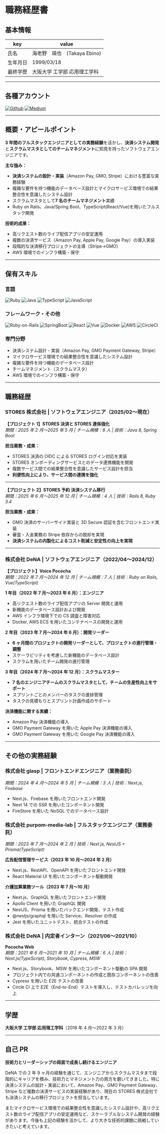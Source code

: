 # 職務経歴書

## 基本情報

| key      | value                        |
| -------- | ---------------------------- |
| 氏名     | 海老野　瑛也　(Takaya Ebino) |
| 生年月日 | 1999/03/18                   |
| 最終学歴 | 大阪大学 工学部 応用理工学科 |

---

## 各種アカウント

<p>
  <a href="https://github.com/takaya787" target="_blank"><img alt="Github" src="https://img.shields.io/badge/takaya787-%2312100E.svg?&style=flat-square&logo=Github&logoColor=white" /></a>
  <a href="https://qiita.com/takaya787" target="_blank"><img alt="Medium" src="https://img.shields.io/badge/takaya787-55C500.svg?&style=flat-square&logo=qiita&logoColor=white" /></a>
</p>

---

## 概要・アピールポイント

**3 年間のフルスタックエンジニアとしての実務経験**を活かし、**決済システム開発**と**スクラムマスタとしてのチームマネジメント**に知見を持ったソフトウェアエンジニアです。

**主な強み：**

- **決済システムの設計・実装**（Amazon Pay, GMO, Stripe）における豊富な実務経験
- 複雑な要件を持つ機能のデータベース設計とマイクロサービス環境での結果整合性を意識したシステム設計
- スクラムマスタとして**7 名のチームマネジメント**実績
- Ruby on Rails、Java/Spring Boot、TypeScript(React/Vue)を用いたフルスタック開発

**技術的成果：**

- 高リクエスト数のライブ配信アプリの安定運用
- 複数の決済サービス（Amazon Pay, Apple Pay, Google Pay）の導入実装
- 段階的な決済移行プロジェクトの主導（Stripe→GMO）
- AWS 環境でのインフラ構築・保守

---

## 保有スキル

### 言語

<p>
  <img alt="Ruby" src="https://img.shields.io/badge/-Ruby-CC342D?style=flat-square&logo=Ruby&logoColor=white" />
  <img alt="Java" src="https://img.shields.io/badge/Java-ED8B00?style=flat-square&logo=Java&logoColor=white" />
  <img alt="TypeScript" src="https://img.shields.io/badge/-TypeScript-007ACC?style=flat-square&logo=typescript&logoColor=white" />
  <img alt="JavaScript" src="https://img.shields.io/badge/-JavaScript-F7DF1E?style=flat-square&logo=JavaScript&logoColor=white" />
</p>

### フレームワーク・その他

<p>
  <img alt="Ruby-on-Rails" src="https://img.shields.io/badge/-Rails-CC0000?style=flat-square&logo=Ruby-on-Rails&logoColor=white" />
  <img alt="SpringBoot" src="https://img.shields.io/badge/SpringBoot-6DB33F?style=flat-square&logo=Spring&logoColor=white">
  <img alt="React" src="https://img.shields.io/badge/-React-45b8d8?style=flat-square&logo=react&logoColor=white" />
  <img alt="Vue" src="https://img.shields.io/badge/-Vue.js-4FC08D?style=flat-square&logo=Vue.js&logoColor=white" />
  <img alt="Docker" src="https://img.shields.io/badge/-Docker-46a2f1?style=flat-square&logo=docker&logoColor=white" />
  <img alt="AWS" src="https://img.shields.io/badge/AWS-%23FF9900.svg?logo=amazon-aws&style=flat" />
  <img alt="CircleCI" src="https://img.shields.io/badge/CircleCI-%23161616.svg?logo=circleci&style=flat" />
</p>

### 専門分野

- 決済システム設計・実装（Amazon Pay, GMO Payment Gateway, Stripe）
- マイクロサービス環境での結果整合性を意識したシステム設計
- 複雑な要件を持つ機能のデータベース設計
- チームマネジメント（スクラムマスタ）
- AWS 環境でのインフラ構築・保守

---

## 職務経歴

### STORES 株式会社 | ソフトウェアエンジニア（2025/02〜現在）

**【プロジェクト 1】STORES 決済と STORES 連係強化**  
_期間：2025 年 2 月〜2025 年 5 月 | チーム規模：8 人 | 技術：Java 8, Spring Boot_

**担当業務・成果：**

- STORES 決済の OIDC による STORES ログイン対応を実装
- STORES オンボーディングサービスとのデータ連携機能を開発
- 複数サービス間での結果整合性を意識したサービス設計を担当
- **利便性向上により、サービス間の連携を強化**

---

**【プロジェクト 2】STORES 予約 決済システム移行**  
_期間：2025 年 6 月〜2025 年 12 月 | チーム規模：4 人 | 技術：Rails 8, Ruby 3.4_

**担当業務・成果：**

- GMO 決済のサーバーサイド実装と 3D Secure 認証を含むフロントエンド実装
- 審査・入金業務の Stripe 依存からの脱却を実現
- **決済システムの内製化によるコスト削減と安定性の向上を実現**

---

### 株式会社 DeNA | ソフトウェアエンジニア（2022/04〜2024/12）

**【プロジェクト】Voice Pococha**  
_期間：2022 年 7 月〜2024 年 12 月 | チーム規模：7 人 | 技術：Ruby on Rails, Vue(TypeScript)_

**1 年目（2022 年 7 月〜2023 年 6 月）：エンジニア**

- 高リクエスト数のライブ配信アプリの Server 開発と運用
- 新機能のデータベース設計および開発
- AWS インフラ環境下での CS 調査と障害対応
- Docker, AWS ECS を用いたコンテナベースの開発と運用

**2 年目（2023 年 7 月〜2024 年 6 月）：開発リーダー**

- **6 ヶ月間のプロジェクトの開発リーダーとして、プロジェクトの進行管理・調整**
- スケーラビリティを考慮した新機能のデータベース設計
- スクラムを用いたチーム開発の進行管理

**3 年目（2024 年 7 月〜2024 年 12 月）：スクラムマスター**

- **7 名のエンジニアチームのスクラムマスタとして、チームの生産性向上をサポート**
- スプリントごとのメンバーのタスクの進捗管理
- タスクの見積もりとスプリント計画作成のサポート

**決済機能に関する実績：**

- Amazon Pay 決済機能の導入
- GMO Payment Gateway を用いた Apple Pay 決済機能の導入
- GMO Payment Gateway を用いた Google Pay 決済機能の導入

---

## その他の実務経験

### 株式会社 glasp | フロントエンドエンジニア（業務委託）

_期間：2024 年 4 月〜2024 年 5 月 | チーム規模：3 人 | 技術：Next.js, Firebase_

- Next.js、Firebase を用いたフロントエンド開発
- Next 14 での SSR を用いたコンポーネント開発
- FireStore を用いた NoSQL でのデータベース設計

### 株式会社 purpom-media-lab | フルスタックエンジニア（業務委託）

_期間：2023 年 7 月〜2024 年 2 月 | 技術：Next.js, NestJS + Prisma(TypeScript)_

**広告配信管理サービス（2023 年 10 月〜2024 年 2 月）**

- Next.js、RestAPI、OpenAPI を用いたフロントエンド開発
- React Material UI を用いたコンポーネント駆動開発

**介護加算業務ツール（2023 年 7 月〜10 月）**

- Next.js、GraphQL を用いたフロントエンド開発
- Apollo Client を用いた GraphQL 開発
- NestJS、Prisma を用いたバックエンド開発、テスト作成
- @nestjs/graphql を用いた Service、Resolver の作成
- Jest を用いたユニットテスト、統合テストの作成

### 株式会社 DeNA | 内定者インターン（2021/06〜2021/10）

**Pococha Web**  
_期間：2021 年 6 月〜2021 年 10 月 | チーム規模：6 人 | 技術：Next.js(TypeScript), Storybook, Cypress, MSW_

- Next.js、Storybook、MSW を用いたコンポーネント駆動の SPA 開発
- プロジェクト内での共通コンポーネントの作成と既存コンポーネントの改善
- Cypress を用いた E2E テストの改善
- Circle CI 上で E2E（End-to-End）テストを導入し、テストカバレッジを向上

---

## 学歴

**大阪大学 工学部 応用理工学科**（2018 年 4 月〜2022 年 3 月）

---

## 自己 PR

**技術力とリーダーシップの両面で成長し続けるエンジニア**

DeNA での 2 年 9 ヶ月の経験を通じて、エンジニアからスクラムマスタまで段階的にキャリアを積み、技術力とマネジメント力の両方を磨いてきました。特に決済システムの設計・実装において、Amazon Pay、GMO Payment Gateway、Stripe など複数の決済サービスの実装経験があり、現在の STORES 株式会社でも決済システムの移行プロジェクトを担当しています。

またマイクロサービス環境での結果整合性を意識したシステム設計や、高リクエスト数のライブ配信アプリの安定運用など、スケーラブルなシステム開発の経験があります。今後も上記の経験を活かして、より大きな技術的課題に挑戦していきたいと考えています。
